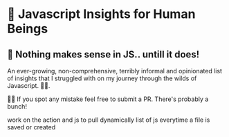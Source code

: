 # 🚀 Javascript Insights for Human Beings

## 🧩 Nothing makes sense in JS.. untill it does!

An ever-growing, non-comprehensive, terribly informal and opinionated list of insights that I struggled with on my journey through the wilds of Javascript. 🌲🌳.

🕵️‍♀️ If you spot any mistake feel free to submit a PR. There's probably a bunch!

work on the action and js to pull dynamically list of js everytime a file is saved or created

<!--
name: Update README

on:
    schedule:
        - cron: '0 * * * *'  # Runs every hour

jobs:
    update-readme:
        runs-on: ubuntu-latest
        steps:
            - uses: actions/checkout@v2
            - name: Run update script
                run: node .github/scripts/update-readme.js
            - name: Commit and push if changed
                run: |
                    git diff
                    git config --global user.email "action@github.com"
                    git config --global user.name "GitHub Action"
                    git commit -am "Update README" || exit 0
                    git push




                    const fs = require('fs');
                    const fetch = require('node-fetch');

                    fetch('https://api.github.com/repos/{owner}/{repo}/contents/')
                        .then(response => response.json())
                        .then(data => {
                            let list = '## Repository Contents\n\n';
                            data.forEach(item => {
                                list += `- [${item.name}](${item.html_url})\n`;
                            });
                            let readme = fs.readFileSync('README.md', 'utf8');
                            readme = readme.replace(/## Repository Contents\n\n([\s\S]*)/, list);
                            fs.writeFileSync('README.md', readme);
                        })
                        .catch(error => console.error(error)); -->
